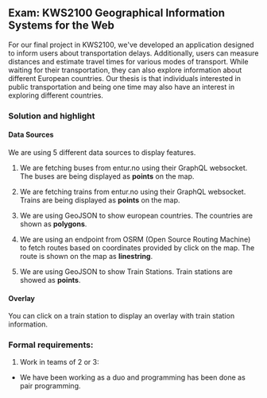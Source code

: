 ## Exam: KWS2100 Geographical Information Systems for the Web

For our final project in KWS2100, we've developed an application designed to
inform users about transportation delays. Additionally, users can measure
distances and estimate travel times for various modes of transport.
While waiting for their transportation, they can also explore information
about different European countries. Our thesis is that individuals interested
in public transportation and being one time may also have an interest in exploring different countries.

### Solution and highlight

#### Data Sources

We are using 5 different data sources to display features.

1. We are fetching buses from entur.no using their GraphQL websocket. The buses
   are being displayed as **points** on the map.

2. We are fetching trains from entur.no using their GraphQL websocket. Trains are being
   displayed as **points** on the map.

3. We are using GeoJSON to show european countries. The countries are shown
   as **polygons**.

4. We are using an endpoint from OSRM (Open Source Routing Machine) to fetch routes based
   on coordinates provided by click on the map. The route is shown on the map as **linestring**.

5. We are using GeoJSON to show Train Stations. Train stations are showed as **points**.

#### Overlay

You can click on a train station to display an overlay with train station information.

### Formal requirements:

1. Work in teams of 2 or 3:

- We have been working as a duo and programming has been done as pair programming.
